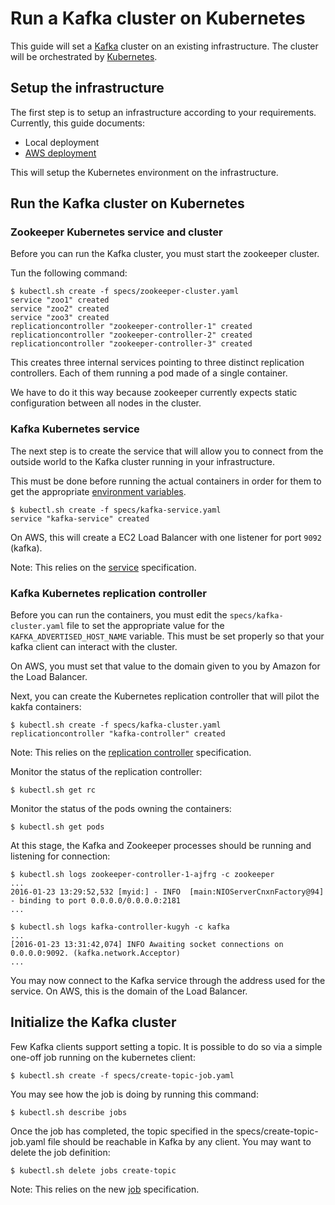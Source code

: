 Run a Kafka cluster on Kubernetes
=================================

This guide will set a [Kafka](http://kafka.apache.org/) cluster
on an existing infrastructure. The cluster will be orchestrated
by [Kubernetes](http://kubernetes.io/).

Setup the infrastructure
------------------------

The first step is to setup an infrastructure according to
your requirements. Currently, this guide documents:

* Local deployment
* [AWS deployment](https://github.com/Lawouach/sandbox/tree/master/kafka/deployment/aws)

This will setup the Kubernetes environment on the
infrastructure.

Run the Kafka cluster on Kubernetes
-----------------------------------

### Zookeeper Kubernetes service and cluster

Before you can run the Kafka cluster, you must
start the zookeeper cluster.

Tun the following command:

```
$ kubectl.sh create -f specs/zookeeper-cluster.yaml
service "zoo1" created
service "zoo2" created
service "zoo3" created
replicationcontroller "zookeeper-controller-1" created
replicationcontroller "zookeeper-controller-2" created
replicationcontroller "zookeeper-controller-3" created
```

This creates three internal services pointing to three
distinct replication controllers. Each of them
running a pod made of a single container.

We have to do it this way because zookeeper currently
expects static configuration between all nodes in the
cluster.

### Kafka Kubernetes service

The next step is to create the service that will
allow you to connect from the outside world to
the Kafka cluster running in your infrastructure.

This must be done before running the actual containers
in order for them to get the appropriate
[environment variables](http://kubernetes.io/v1.1/docs/user-guide/services.html#environment-variables).

```
$ kubectl.sh create -f specs/kafka-service.yaml
service "kafka-service" created
```

On AWS, this will create a EC2 Load Balancer with one listener
for port `9092` (kafka).

Note: This relies on the [service](http://kubernetes.io/v1.1/docs/user-guide/services.html)
specification.

### Kafka Kubernetes replication controller


Before you can run the containers, you must
edit the `specs/kafka-cluster.yaml` file to
set the appropriate value for the `KAFKA_ADVERTISED_HOST_NAME`
variable. This must be set properly so that your
kafka client can interact with the cluster.

On AWS, you must set that value to the domain
given to you by Amazon for the Load Balancer.

Next, you can create the Kubernetes replication controller
that will pilot the kakfa containers:

```
$ kubectl.sh create -f specs/kafka-cluster.yaml
replicationcontroller "kafka-controller" created
```

Note: This relies on the [replication controller](http://kubernetes.io/v1.1/docs/user-guide/replication-controller.html)
specification.


Monitor the status of the replication controller:

```
$ kubectl.sh get rc
```

Monitor the status of the pods owning the containers:

```
$ kubectl.sh get pods
```

At this stage, the Kafka and Zookeeper processes should be
running and listening for connection:

```
$ kubectl.sh logs zookeeper-controller-1-ajfrg -c zookeeper
...
2016-01-23 13:29:52,532 [myid:] - INFO  [main:NIOServerCnxnFactory@94] - binding to port 0.0.0.0/0.0.0.0:2181
...
```

```
$ kubectl.sh logs kafka-controller-kugyh -c kafka
...
[2016-01-23 13:31:42,074] INFO Awaiting socket connections on 0.0.0.0:9092. (kafka.network.Acceptor)
...
```


You may now connect to the Kafka service through the
address used for the service. On AWS, this is the domain
of the Load Balancer.


Initialize the Kafka cluster
----------------------------

Few Kafka clients support setting a topic. It is
possible to do so via a simple one-off job running
on the kubernetes client:

```
$ kubectl.sh create -f specs/create-topic-job.yaml
```

You may see how the job is doing by running this command:

```
$ kubectl.sh describe jobs
```

Once the job has completed, the topic specified
in the specs/create-topic-job.yaml file should be reachable
in Kafka by any client. You may want to delete the
job definition:

```
$ kubectl.sh delete jobs create-topic
```

Note: This relies on the new [job](http://kubernetes.io/v1.1/docs/user-guide/jobs.html)
specification.